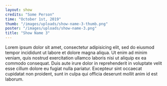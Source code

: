 ```yaml
---
layout: show
credits: "Some Person"
time: "October 1st, 2019"
thumb: "/images/uploads/show-name-3-thumb.png"
poster: "/images/uploads/show-name-3.png"
title: "Show Name 3"
---
```


Lorem ipsum dolor sit amet, consectetur adipisicing elit, sed do eiusmod tempor incididunt ut labore et dolore magna aliqua. Ut enim ad minim veniam, quis nostrud exercitation ullamco laboris nisi ut aliquip ex ea commodo consequat. Duis aute irure dolor in reprehenderit in voluptate velit esse cillum dolore eu fugiat nulla pariatur. Excepteur sint occaecat cupidatat non proident, sunt in culpa qui officia deserunt mollit anim id est laborum.
